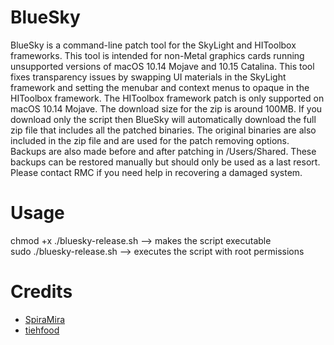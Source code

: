 # BlueSky

BlueSky is a command-line patch tool for the SkyLight and HIToolbox frameworks. This tool is intended for non-Metal graphics cards running unsupported versions of macOS 10.14 Mojave and 10.15 Catalina. This tool fixes transparency issues by swapping UI materials in the SkyLight framework and setting the menubar and context menus to opaque in the HIToolbox framework. The HIToolbox framework patch is only supported on macOS 10.14 Mojave. The download size for the zip is around 100MB. If you download only the script then BlueSky will automatically download the full zip file that includes all the patched binaries. The original binaries are also included in the zip file and are used for the patch removing options. Backups are also made before and after patching in /Users/Shared. These backups can be restored manually but should only be used as a last resort. Please contact RMC if you need help in recovering a damaged system.  
  
# Usage

chmod +x ./bluesky-release.sh —> makes the script executable  
sudo ./bluesky-release.sh —> executes the script with root permissions  
  
# Credits
- [SpiraMira](https://github.com/SpiraMira)
- [tiehfood](https://github.com/tiehfood)

